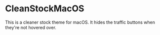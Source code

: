 # CleanStockMacOS
This is a cleaner stock theme for macOS. It hides the traffic buttons when they're not hovered over.
